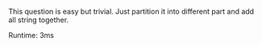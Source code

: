 This question is easy but trivial. Just partition it into different part and add all string together.

Runtime: 3ms
